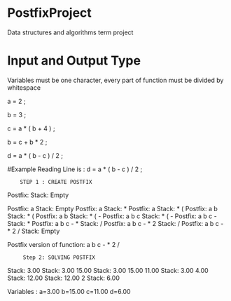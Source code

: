 # PostfixProject
Data structures and algorithms term project

# Input and Output Type

Variables must be one character, every part of function must be divided by whitespace

a = 2 ;

b = 3 ;

c = a * ( b + 4 ) ;

b = c + b * 2 ;

d = a * ( b - c ) / 2 ;

#Example
	Reading Line is : d = a * ( b - c ) / 2 ;

        STEP 1 : CREATE POSTFIX

Postfix:                                          Stack: Empty

Postfix: a                                        Stack: Empty
Postfix: a                                        Stack: *
Postfix: a                                        Stack: * (
Postfix: a b                                      Stack: * (
Postfix: a b                                      Stack: * ( -
Postfix: a b c                                    Stack: * ( -
Postfix: a b c -                                  Stack: *
Postfix: a b c - *                                Stack: /
Postfix: a b c - * 2                              Stack: /
Postfix: a b c - * 2 /                            Stack: Empty

Postfix version of function: a b c - * 2 /

         Step 2: SOLVING POSTFIX

Stack: 3.00
Stack: 3.00 15.00
Stack: 3.00 15.00 11.00
Stack: 3.00 4.00
Stack: 12.00
Stack: 12.00 2
Stack: 6.00

Variables : a=3.00 b=15.00 c=11.00 d=6.00